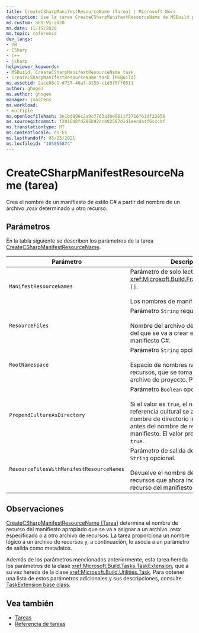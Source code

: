 ```yaml
---
title: CreateCSharpManifestResourceName (Tarea) | Microsoft Docs
description: Use la tarea CreateCSharpManifestResourceName de MSBuild para crear un nombre de manifiesto de estilo de C# a partir de un nombre de archivo .resx determinado u otro recurso.
ms.custom: SEO-VS-2020
ms.date: 11/15/2020
ms.topic: reference
dev_langs:
- VB
- CSharp
- C++
- jsharp
helpviewer_keywords:
- MSBuild, CreateCSharpManifestResourceName task
- CreateCSharpManifestResourceName task [MSBuild]
ms.assetid: 2ace88c1-d757-40a7-8158-c1d3f5ff0511
author: ghogen
ms.author: ghogen
manager: jmartens
ms.workload:
- multiple
ms.openlocfilehash: 3e1bd096c2a9c7763a3be0611f3716f61df22856
ms.sourcegitcommit: f2916d8fd296b92cc402597d1d1eecda4f6cccbf
ms.translationtype: HT
ms.contentlocale: es-ES
ms.lasthandoff: 03/25/2021
ms.locfileid: "105055874"
---
```

# <a name="createcsharpmanifestresourcename-task"></a>CreateCSharpManifestResourceName (tarea)

Crea el nombre de un manifiesto de estilo C# a partir del nombre de un archivo *.resx* determinado u otro recurso.

## <a name="parameters"></a>Parámetros

 En la tabla siguiente se describen los parámetros de la tarea [CreateCSharpManifestResourceName](../msbuild/createcsharpmanifestresourcename-task.md).

| Parámetro | Descripción |
| - | - |
| `ManifestResourceNames` | Parámetro de solo lectura de salida <xref:Microsoft.Build.Framework.ITaskItem> `[]`.<br /><br /> Los nombres de manifiesto resultantes. |
| `ResourceFiles` | Parámetro `String` requerido.<br /><br /> Nombre del archivo de recursos a partir del que se va a crear el nombre del manifiesto C#. |
| `RootNamespace` | Parámetro `String` opcional.<br /><br /> Espacio de nombres raíz del archivo de recursos, que se toma normalmente del archivo de proyecto. Puede ser `null`. |
| `PrependCultureAsDirectory` | Parámetro `Boolean` opcional.<br /><br /> Si el valor es `true`, el nombre de la referencia cultural se agrega como nombre de directorio inmediatamente antes del nombre de recurso del manifiesto. El valor predeterminado es `true`. |
| `ResourceFilesWithManifestResourceNames` | Parámetro de salida de solo lectura `String` opcional.<br /><br /> Devuelve el nombre del archivo de recursos que ahora incluye el nombre de recurso del manifiesto. |

## <a name="remarks"></a>Observaciones

 [CreateCSharpManifestResourceName (Tarea)](../msbuild/createcsharpmanifestresourcename-task.md) determina el nombre de recurso del manifiesto apropiado que se va a asignar a un archivo *.resx* especificado o a otro archivo de recursos. La tarea proporciona un nombre lógico a un archivo de recursos y, a continuación, lo asocia a un parámetro de salida como metadatos.

 Además de los parámetros mencionados anteriormente, esta tarea hereda los parámetros de la clase <xref:Microsoft.Build.Tasks.TaskExtension>, que a su vez hereda de la clase <xref:Microsoft.Build.Utilities.Task>. Para obtener una lista de estos parámetros adicionales y sus descripciones, consulte [TaskExtension base class](../msbuild/taskextension-base-class.md).

## <a name="see-also"></a>Vea también

- [Tareas](../msbuild/msbuild-tasks.md)
- [Referencia de tareas](../msbuild/msbuild-task-reference.md)
